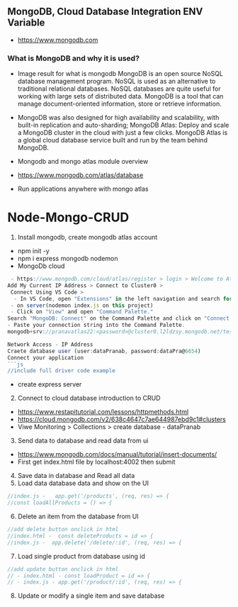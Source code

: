 ## MongoDB, Cloud Database Integration ENV Variable
- https://www.mongodb.com

### What is MongoDB and why it is used?
  - Image result for what is mongodb
MongoDB is an open source NoSQL database management program. NoSQL is used as an alternative to traditional relational databases. NoSQL databases are quite useful for working with large sets of distributed data. MongoDB is a tool that can manage document-oriented information, store or retrieve information.  
  - MongoDB was also designed for high availability and scalability, with built-in replication and auto-sharding; MongoDB Atlas: Deploy and scale a MongoDB cluster in the cloud with just a few clicks. MongoDB Atlas is a global cloud database service built and run by the team behind MongoDB.  

- Mongodb and mongo atlas module overview
 - https://www.mongodb.com/atlas/database
 - Run applications anywhere with mongo atlas

# Node-Mongo-CRUD
1. Install mongodb, create mongodb atlas account
- npm init -y
- npm i express mongodb nodemon
- MongoDb cloud
```js
 - https://www.mongodb.com/cloud/atlas/register > login > Welcome to Atlas! > fill up filed > select free > select aws > Create cluster > create database user, fill all filed > 
Add My Current IP Address > Connect to Cluster0 >
 Connect Using VS Code > 
  - In VS Code, open "Extensions" in the left navigation and search for "MongoDB for VS Code." Select the extension and click install.
 - on server(nodemon index.js on this project)
 - Click on "View" and open "Command Palette."
Search "MongoDB: Connect" on the Command Palette and click on "Connect with Connection String."
- Paste your connection string into the Command Palette.
mongodb+srv://pranavatlas22:<password>@cluster0.l2ldzsy.mongodb.net/test

Network Access - IP Address
Craete database user (user:dataPranab, password:dataPra@6654)
Connect your application
```js
//include full driver code example
```
- create express server 

2. Connect to cloud database introduction to CRUD
- https://www.restapitutorial.com/lessons/httpmethods.html
- https://cloud.mongodb.com/v2/638c4647c7ae644987ebd9c1#clusters
- Viwe Monitoring > Collections > create database - dataPranab

3. Send data to database and read data from ui
- https://www.mongodb.com/docs/manual/tutorial/insert-documents/
- First get index.html file by localhost:4002 then submit

4. Save data in database and Read all data
5. Load data database data and show on the UI
```js
//index.js -   app.get('/products', (req, res) => {
//const loadAllProducts = () => {
```

6. Delete an item from the database from UI
```js
//add delete button onclick in html
//index.html -  const deleteProducts = id => {
//index.js -  app.delete('/delete/:id', (req, res) => {
```

7. Load single product from database using id
```js
//add update button onclick in html
// - index.html - const loadProduct = id => {
// - index.js - app.get('/product/:id', (req, res) => {
```

8. Update or modify a single item and save database